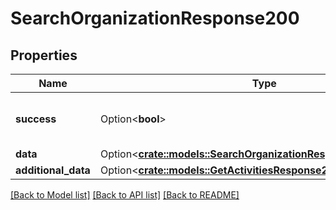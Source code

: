 # SearchOrganizationResponse200

## Properties

Name | Type | Description | Notes
------------ | ------------- | ------------- | -------------
**success** | Option<**bool**> | If the response is successful or not | [optional]
**data** | Option<[**crate::models::SearchOrganizationResponse200AllOfData**](searchOrganizationResponse200_allOf_data.md)> |  | [optional]
**additional_data** | Option<[**crate::models::GetActivitiesResponse200AdditionalData**](getActivitiesResponse200_additional_data.md)> |  | [optional]

[[Back to Model list]](../README.md#documentation-for-models) [[Back to API list]](../README.md#documentation-for-api-endpoints) [[Back to README]](../README.md)



